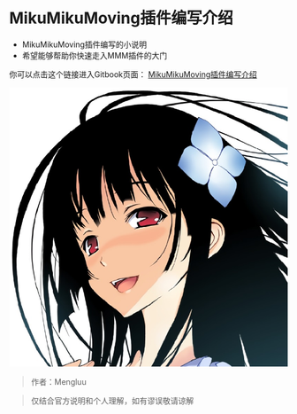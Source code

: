 # MikuMikuMoving插件编写介绍
* MikuMikuMoving插件编写的小说明
* 希望能够帮助你快速走入MMM插件的大门

你可以点击这个链接进入Gitbook页面：
[MikuMikuMoving插件编写介绍](http://secretofmenglu.top/)

![Mengluu](/头像.png)

>作者：Mengluu

>仅结合官方说明和个人理解，如有谬误敬请谅解